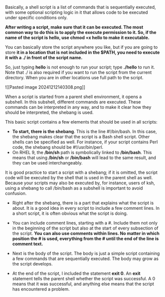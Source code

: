 Basically, a shell script is a list of commands that is sequentially executed, with some optional scripting logic in it that allows code to be executed under specific conditions only.

**After writing a script, make sure that it can be executed. The most common way to do this is to apply the execute permission to it. So, if the name of the script is hello, use chmod +x hello to make it executable.**

You can basically store the script anywhere you like, but if you are going to store **it in a location that is not included in the $PATH, you need to execute it with a ./ in front of the script name.**

So, just typing **hello** is not enough to run your script; type **./hello** to run it. Note that ./ is also required if you want to run the script from the current directory. When you are in other locations use full path to the script.


![[Pasted image 20241212140308.png]]

When a script is started from a parent shell environment, it opens a subshell. In this subshell, different commands are executed. These commands can be interpreted in any way, and to make it clear how they should be interpreted, the shebang is used.

This basic script contains a few elements that should be used in all scripts:
- **To start, there is the shebang**. This is the line #!/bin/bash. In this case, the shebang makes clear that the script is a Bash shell script. Other shells can be specified as well. For instance, if your script contains Perl code, the shebang should be #!/usr/bin/perl.
- On RHEL 9, the **/bin/sh** path is symbolically linked to **/bin/bash**. This means that using **/bin/sh** or **/bin/bash** will lead to the same result, and they can be used interchangeably.

It is good practice to start a script with a shebang; if it is omitted, the script code will be executed by the shell that is used in the parent shell as well. Because your scripts may also be executed by, for instance, users of ksh, using a shebang to call /bin/bash as a subshell is important to avoid confusion.

- Right after the shebang, there is a part that explains what the script is about. It is a good idea in every script to include a few comment lines. In a short script, it is often obvious what the script is doing.

- You can include comment lines, starting with a #. Include them not only in the beginning of the script but also at the start of every subsection of the script. **You can also use comments within lines. No matter in which position the # is used, everything from the # until the end of the line is comment text.**

- Next is the body of the script. The body is just a simple script containing a few commands that are sequentially executed. The body may grow as the script develops.

- At the end of the script, I included the statement **exit 0**. An **exit** statement tells the parent shell whether the script was successful. A 0 means that it was successful, and anything else means that the script has encountered a problem.

